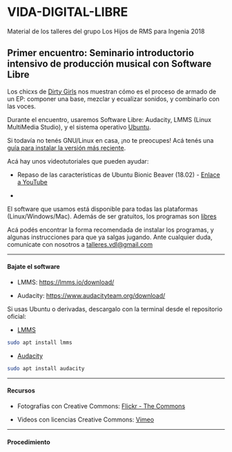 # VIDA-DIGITAL-LIBRE
Material de los talleres del grupo Los Hijos de RMS para Ingenia 2018

## Primer encuentro: Seminario introductorio intensivo de producción musical con Software Libre

Los chicxs de [Dirty Girls](https://www.youtube.com/channel/UCMNvahIKlplTvbJDNJjivkg) nos muestran cómo es el proceso de armado de un EP: componer una base, mezclar y ecualizar sonidos, y combinarlo con las voces.

Durante el encuentro, usaremos Software Libre: Audacity, LMMS (Linux MultiMedia Studio), y el sistema operativo [Ubuntu](https://www.ubuntu.com/download/desktop).

Si todavía no tenés GNU/Linux en casa, ¡no te preocupes! Acá tenés una [guía para instalar la versión más reciente](https://www.muylinux.com/2018/06/18/guia-instalacion-ubuntu-18-04-lts/). 

Acá hay unos videotutoriales que pueden ayudar:

* Repaso de las características de Ubuntu Bionic Beaver (18.02) - [Enlace a YouTube](https://www.youtube.com/watch?v=hhIWSQ9A7KI)

* 

El software que usamos está disponible para todas las plataformas (Linux/Windows/Mac). Además de ser gratuitos, los programas son [libres](https://www.gnu.org/philosophy/free-sw.es.html)

Acá podés encontrar la forma recomendada de instalar los programas, y algunas instrucciones para que ya salgas jugando.
Ante cualquier duda, comunicate con nosotros a <talleres.vdl@gmail.com>

---

#### Bajate el software

* LMMS: https://lmms.io/download/

* Audacity: https://www.audacityteam.org/download/

Si usas Ubuntu o derivadas, descargalo con la terminal desde el repositorio oficial:

* [LMMS](https://asciinema.org/a/rUA9pqkyXhM2shxoeCgigdJSb)

```bash
sudo apt install lmms
```

* [Audacity](https://asciinema.org/a/jNeZHSIy2t42vuJI018ltyK5L)

```bash
sudo apt install audacity
```
---

#### Recursos

* Fotografías con Creative Commons: [Flickr - The Commons](https://www.flickr.com/commons)

* Videos con licencias Creative Commons: [Vimeo](https://vimeo.com/search?q=creative+commons)

---


#### Procedimiento

